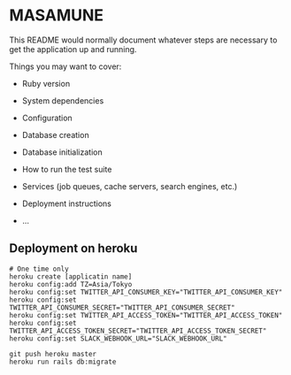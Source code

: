 # MASAMUNE

This README would normally document whatever steps are necessary to get the
application up and running.

Things you may want to cover:

* Ruby version

* System dependencies

* Configuration

* Database creation

* Database initialization

* How to run the test suite

* Services (job queues, cache servers, search engines, etc.)

* Deployment instructions

* ...

## Deployment on heroku
```
# One time only
heroku create [applicatin name]
heroku config:add TZ=Asia/Tokyo
heroku config:set TWITTER_API_CONSUMER_KEY="TWITTER_API_CONSUMER_KEY"
heroku config:set TWITTER_API_CONSUMER_SECRET="TWITTER_API_CONSUMER_SECRET"
heroku config:set TWITTER_API_ACCESS_TOKEN="TWITTER_API_ACCESS_TOKEN"
heroku config:set TWITTER_API_ACCESS_TOKEN_SECRET="TWITTER_API_ACCESS_TOKEN_SECRET"
heroku config:set SLACK_WEBHOOK_URL="SLACK_WEBHOOK_URL"

git push heroku master
heroku run rails db:migrate
```
